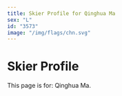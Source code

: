 ```yaml
---
title: Skier Profile for Qinghua Ma
sex: "L"
id: "3573"
image: "/img/flags/chn.svg" 
---
```


# Skier Profile

This page is for: Qinghua Ma.
    
